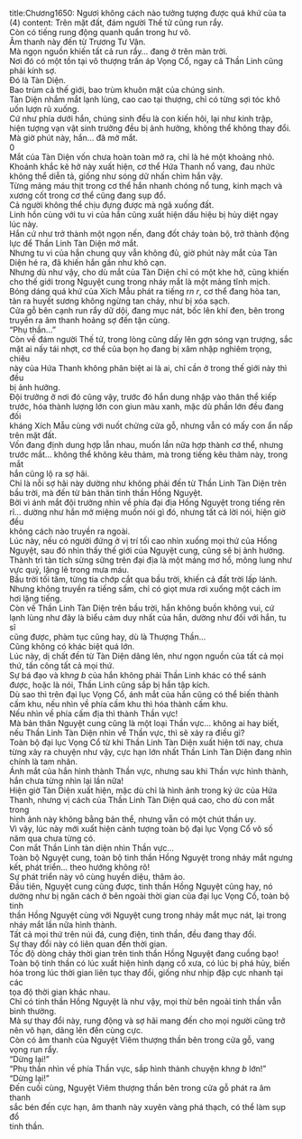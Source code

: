 title:Chương1650: Ngươi không cách nào tưởng tượng được quá khứ của ta (4)
content:
Trên mặt đất, đám người Thế tử cũng run rẩy.<br>Còn có tiếng rung động quanh quẩn trong hư vô.<br>Âm thanh này đến từ Trương Tư Vận.<br>Mà ngọn nguồn khiến tất cả run rẩy… đang ở trên màn trời.<br>Nơi đó có một tồn tại vô thượng trấn áp Vọng Cổ, ngay cả Thần Linh cũng<br>phải kính sợ.<br>Đó là Tàn Diện.<br>Bao trùm cả thế giới, bao trùm khuôn mặt của chúng sinh.<br>Tàn Diện nhắm mắt lạnh lùng, cao cao tại thượng, chỉ có từng sợi tóc khô<br>uốn lượn rũ xuống.<br>Cứ như phía dưới hắn, chúng sinh đều là con kiến hôi, lại như kinh trập,<br>hiện tượng vạn vật sinh trưởng đều bị ảnh hưởng, không thể không thay đổi.<br>Mà giờ phút này, hắn… đã mở mắt.<br>0<br>Mắt của Tàn Diện vốn chưa hoàn toàn mở ra, chỉ là hé một khoảng nhỏ.<br>Khoảnh khắc kẽ hở này xuất hiện, cơ thể Hứa Thanh nổ vang, đau nhức<br>không thể diễn tả, giống như sóng dữ nhấn chìm hắn vậy.<br>Từng mảng máu thịt trong cơ thể hắn nhanh chóng nổ tung, kinh mạch và<br>xương cốt trong cơ thể cũng đang sụp đổ.<br>Cả người không thể chịu đựng được mà ngã xuống đất.<br>Linh hồn cùng với tu vi của hắn cũng xuất hiện dấu hiệu bị hủy diệt ngay<br>lúc này.<br>Hắn cứ như trở thành một ngọn nến, đang đốt cháy toàn bộ, trở thành động<br>lực để Thần Linh Tàn Diện mở mắt.<br>Nhưng tu vi của hắn chung quy vẫn không đủ, giờ phút này mắt của Tàn<br>Diện hé ra, đã khiến hắn gần như khô cạn.<br>Nhưng dù như vậy, cho dù mắt của Tàn Diện chỉ có một khe hở, cũng khiến<br>cho thế giới trong Nguyệt cung trong nháy mắt là một mảng tĩnh mịch.<br>Bóng dáng quá khứ của Xích Mẫu phát ra tiếng r*n r*, cơ thể đang hòa tan,<br>tản ra huyết sương không ngừng tan chảy, như bị xóa sạch.<br>Cửa gỗ bên cạnh run rẩy dữ dội, đang mục nát, bốc lên khí đen, bên trong<br>truyền ra âm thanh hoảng sợ đến tận cùng.<br>“Phụ thần…”<br>Còn về đám người Thế tử, trong lòng cũng dấy lên gợn sóng vạn trượng, sắc<br>mặt ai nấy tái nhợt, cơ thể của bọn họ đang bị xâm nhập nghiêm trọng, chiêu<br>này của Hứa Thanh không phân biệt ai là ai, chỉ cần ở trong thế giới này thì đều<br>bị ảnh hưởng.<br>Đội trưởng ở nơi đó cũng vậy, trước đó hắn dung nhập vào thân thể kiếp<br>trước, hóa thành lượng lớn con giun màu xanh, mặc dù phần lớn đều đang đối<br>kháng Xích Mẫu cùng với nuốt chửng cửa gỗ, nhưng vẫn có mấy con ẩn nấp<br>trên mặt đất.<br>Vốn đang định dung hợp lẫn nhau, muốn lần nữa hợp thành cơ thể, nhưng<br>trước mắt... không thể không kêu thảm, mà trong tiếng kêu thảm này, trong mắt<br>hắn cũng lộ ra sợ hãi.<br>Chỉ là nỗi sợ hãi này dường như không phải đến từ Thần Linh Tàn Diện trên<br>bầu trời, mà đến từ bản thân tinh thần Hồng Nguyệt.<br>Bởi vì ánh mắt đội trưởng nhìn về phía đại địa Hồng Nguyệt trong tiếng rên<br>rỉ... dường như hắn mở miệng muốn nói gì đó, nhưng tất cả lời nói, hiện giờ đều<br>không cách nào truyền ra ngoài.<br>Lúc này, nếu có người đứng ở vị trí tối cao nhìn xuống mọi thứ của Hồng<br>Nguyệt, sau đó nhìn thấy thế giới của Nguyệt cung, cũng sẽ bị ảnh hưởng.<br>Thành trì tàn tích sừng sững trên đại địa là một mảng mơ hồ, mông lung như<br>vực quỷ, lặng lẽ trong mưa máu.<br>Bầu trời tối tăm, từng tia chớp cắt qua bầu trời, khiến cả đất trời lấp lánh.<br>Nhưng không truyền ra tiếng sấm, chỉ có giọt mưa rơi xuống một cách im<br>hơi lặng tiếng.<br>Còn về Thần Linh Tàn Diện trên bầu trời, hắn không buồn không vui, cứ<br>lạnh lùng như đây là biểu cảm duy nhất của hắn, dường như đối với hắn, tu sĩ<br>cũng được, phàm tục cũng hay, dù là Thượng Thần...<br>Cũng không có khác biệt quá lớn.<br>Lúc này, dị chất đến từ Tàn Diện dâng lên, như ngọn nguồn của tất cả mọi<br>thứ, tấn công tất cả mọi thứ.<br>Sự bá đạo và kh*ng b* của hắn không phải Thần Linh khác có thể sánh<br>được, hoặc là nói, Thần Linh cũng sắp bị hắn tập kích.<br>Dù sao thì trên đại lục Vọng Cổ, ánh mắt của hắn cũng có thể biến thành<br>cấm khu, nếu nhìn về phía cấm khu thì hóa thành cấm khu.<br>Nếu nhìn về phía cấm địa thì thành Thần vực!<br>Mà bản thân Nguyệt cung cũng là một loại Thần vực... không ai hay biết,<br>nếu Thần Linh Tàn Diện nhìn về Thần vực, thì sẽ xảy ra điều gì?<br>Toàn bộ đại lục Vọng Cổ từ khi Thần Linh Tàn Diện xuất hiện tới nay, chưa<br>từng xảy ra chuyện như vậy, cực hạn lớn nhất Thần Linh Tàn Diện đang nhìn<br>chính là tam nhãn.<br>Ánh mắt của hắn hình thành Thần vực, nhưng sau khi Thần vực hình thành,<br>hắn chưa từng nhìn lại lần nữa!<br>Hiện giờ Tàn Diện xuất hiện, mặc dù chỉ là hình ảnh trong ký ức của Hứa<br>Thanh, nhưng vị cách của Thần Linh Tàn Diện quá cao, cho dù con mắt trong<br>hình ảnh này không bằng bản thể, nhưng vẫn có một chút thần uy.<br>Vì vậy, lúc này mới xuất hiện cảnh tượng toàn bộ đại lục Vọng Cổ vô số<br>năm qua chưa từng có.<br>Con mắt Thần Linh tàn diện nhìn Thần vực...<br>Toàn bộ Nguyệt cung, toàn bộ tinh thần Hồng Nguyệt trong nháy mắt ngưng<br>kết, phát triển… theo hướng không rõ!<br>Sự phát triển này vô cùng huyền diệu, thâm ảo.<br>Đầu tiên, Nguyệt cung cũng được, tinh thần Hồng Nguyệt cũng hay, nó<br>dường như bị ngăn cách ở bên ngoài thời gian của đại lục Vọng Cổ, toàn bộ tinh<br>thần Hồng Nguyệt cùng với Nguyệt cung trong nháy mắt mục nát, lại trong<br>nháy mắt lần nữa hình thành.<br>Tất cả mọi thứ trên núi đá, cung điện, tinh thần, đều đang thay đổi.<br>Sự thay đổi này có liên quan đến thời gian.<br>Tốc độ dòng chảy thời gian trên tinh thần Hồng Nguyệt đang cuồng bạo!<br>Toàn bộ tinh thần có lúc xuất hiện hình dạng cổ xưa, có lúc bị phá hủy, biến<br>hóa trong lúc thời gian liên tục thay đổi, giống như nhịp đập cực nhanh tại các<br>tọa độ thời gian khác nhau.<br>Chỉ có tinh thần Hồng Nguyệt là như vậy, mọi thừ bên ngoài tinh thần vẫn<br>bình thường.<br>Mà sự thay đổi này, rung động và sợ hãi mang đến cho mọi người cũng trở<br>nên vô hạn, dâng lên đến cùng cực.<br>Còn có âm thanh của Nguyệt Viêm thượng thần bên trong cửa gỗ, vang<br>vọng run rẩy.<br>“Dừng lại!”<br>“Phụ thần nhìn về phía Thần vực, sắp hình thành chuyện kh*ng b* lớn!”<br>“Dừng lại!”<br>Đến cuối cùng, Nguyệt Viêm thượng thần bên trong cửa gỗ phát ra âm thanh<br>sắc bén đến cực hạn, âm thanh này xuyên vàng phá thạch, có thể làm sụp đổ<br>tinh thần.